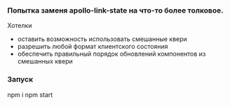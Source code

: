 ### Попытка заменя apollo-link-state на что-то более толковое.
Хотелки
* оставить возможность использовать смешанные квери
* разрешить любой формат клиентского состояния
* обеспечить правильный порядок обновлений компонентов из смешанных квери

### Запуск
npm i
npm start
